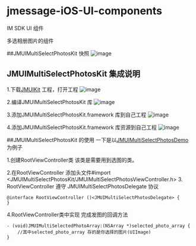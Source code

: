 # jmessage-iOS-UI-components
IM SDK UI 组件

多选相册图片的组件

##JMUIMultiSelectPhotosKit 快照 
![image](https://github.com/jpush/jmessage-ios-uikit/blob/master/JMUIMultiSelectPhotosKit/README_JMUIMultiSelectPhotosKit说明图/JMUIMultiSelectPhotosKit快照.gif)

## JMUIMultiSelectPhotosKit 集成说明
1.下载[JMUIKit](https://github.com/jpush/jmessage-ios-uikit/archive/master.zip) 工程，打开工程
![image](https://github.com/jpush/jmessage-ios-uikit/blob/master/JMUIChattingKit/README_JMUIChatting集成说明图/1.打开工程.gif)

2.编译JMUIMultiSelectPhotosKit 库
![image](https://github.com/jpush/jmessage-ios-uikit/blob/master/JMUIMultiSelectPhotosKit/README_JMUIMultiSelectPhotosKit说明图/编译JMUIMultiSelectPhotosKit库.gif)

3.添加JMUIMultiSelectPhotosKit.framework 库到自己工程
![image](https://github.com/jpush/jmessage-ios-uikit/blob/master/JMUIMultiSelectPhotosKit/README_JMUIMultiSelectPhotosKit说明图/添加JMUIMultiSelectPhotosKit库到自己工程.gif)

4.添加JMUIMultiSelectPhotosKit.framework 库资源到自己工程
![image](https://github.com/jpush/jmessage-ios-uikit/blob/master/JMUIMultiSelectPhotosKit/README_JMUIMultiSelectPhotosKit说明图/添加JMUIMultiSelectPhotosKit库资源到自己工程.gif)

##JMUIMultiSelectPhotosKit 的使用
一下是以[JMUIMultiSelectPhotosDemo](/JMUIMultiSelectPhotosDemo) 为例子

1.创建RootViewController类 该类是需要用到选图的类。 

2.在RootViewController 添加头文件#import \<JMUIMultiSelectPhotosKit/JMUIMultiSelectPhotosViewController.h\>
3. RootViewController 遵守 JMUIMultiSelectPhotosDelegate 协议
```
@interface RootViewController ()<JMUIMultiSelectPhotosDelegate> {
}
```
4.RootViewController类中实现 完成发图的回调方法
```
- (void)JMUIMultiSelectedPhotoArray:(NSArray *)selected_photo_array {
    //其中selected_photo_array 存的是你选择的图片(UIImage)
}
```


